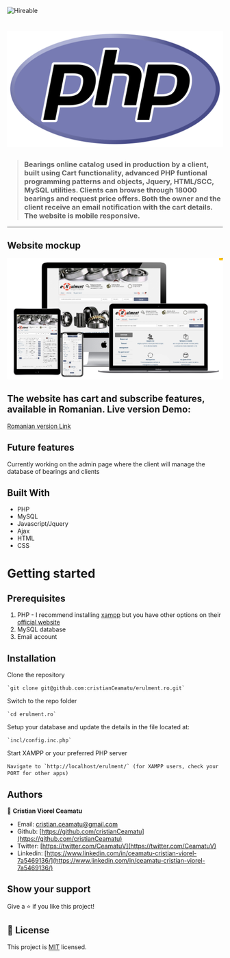 ![Hireable](https://cdn.rawgit.com/hiendv/hireable/master/styles/flat/yes.svg) 
# ![Laravel logo](./.github/php-logo.png)

> ### Bearings online catalog used in production by a client, built using Cart functionality, advanced PHP funtional programming patterns and objects, Jquery, HTML/SCC, MySQL utilities. Clients can browse through 18000 bearings and request price offers. Both the owner and the client receive an email notification with the cart details. The website is mobile responsive.

----------

## Website mockup

![screenshot](./.github/app-screenshot.png)


## The website has cart and subscribe features, available in Romanian. Live version Demo:

[Romanian version Link](https://www.erulment.ro)

## Future features

Currently working on the admin page where the client will manage the database of bearings and clients

## Built With

- PHP
- MySQL
- Javascript/Jquery
- Ajax
- HTML
- CSS

# Getting started

## Prerequisites

1. PHP - I recommend installing [xampp](https://www.apachefriends.org/index.html) but you have other options on their [official website](https://www.php.net/manual/en/install.php)
2. MySQL database
3. Email account

## Installation

Clone the repository

    `git clone git@github.com:cristianCeamatu/erulment.ro.git`

Switch to the repo folder

    `cd erulment.ro`

Setup your database and update the details in the file located at:

    `incl/config.inc.php`

Start XAMPP or your preferred PHP server

    Navigate to `http://localhost/erulment/` (for XAMPP users, check your PORT for other apps)

## Authors

👤 **Cristian Viorel Ceamatu**

- Email: [cristian.ceamatu@gmail.com](cristian.ceamatu@gmail.com)
- Github: [https://github.com/cristianCeamatu](https://github.com/cristianCeamatu)
- Twitter: [https://twitter.com/CeamatuV](https://twitter.com/CeamatuV)
- Linkedin: [https://www.linkedin.com/in/ceamatu-cristian-viorel-7a5469136/](https://www.linkedin.com/in/ceamatu-cristian-viorel-7a5469136/)

## Show your support

Give a ⭐️ if you like this project!

## 📝 License

This project is [MIT](lic.url) licensed.

